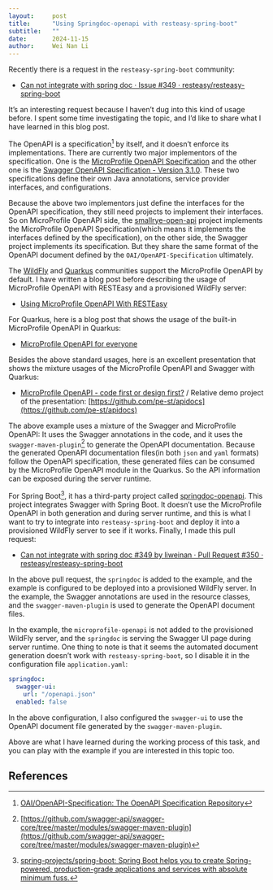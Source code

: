 ```yaml
---
layout:     post
title:      "Using Springdoc-openapi with resteasy-spring-boot"
subtitle:   ""
date:       2024-11-15
author:     Wei Nan Li
---
```


Recently there is a request in the `resteasy-spring-boot` community:

- [Can not integrate with spring doc · Issue \#349 · resteasy/resteasy-spring-boot](https://github.com/resteasy/resteasy-spring-boot/issues/349)

It’s an interesting request because I haven’t dug into this kind of usage before. I spent some time investigating the topic, and I’d like to share what I have learned in this blog post.

The OpenAPI is a specification[^openapi_spec] by itself, and it doesn’t enforce its implementations. There are currently two major implementors of the specification. One is the [MicroProfile OpenAPI Specification](https://download.eclipse.org/microprofile/microprofile-open-api-1.1.2/microprofile-openapi-spec.html) and the other one is the [Swagger OpenAPI Specification - Version 3.1.0](https://swagger.io/specification/). These two specifications define their own Java annotations, service provider interfaces, and configurations.

Because the above two implementors just define the interfaces for the OpenAPI specification, they still need projects to implement their interfaces. So on MicroProfile OpenAPI side, the [smallrye-open-api](https://github.com/smallrye/smallrye-open-api) project implements the MicroProfile OpenAPI Specification(which means it implements the interfaces defined by the specification), on the other side, the Swagger project implements its specification. But they share the same format of the OpenAPI document defined by the `OAI/OpenAPI-Specification` ultimately.

The [WildFly](https://github.com/wildfly/wildfly) and [Quarkus](https://github.com/quarkusio/quarkus) communities support the MicroProfile OpenAPI by default. I have written a blog post before describing the usage of MicroProfile OpenAPI with RESTEasy and a provisioned WildFly server:

- [Using MicroProfile OpenAPI With RESTEasy](https://resteasy.dev/2023/02/20/resteasy-microprofile-openapi/)

For Quarkus, here is a blog post that shows the usage of the built-in MicroProfile OpenAPI in Quarkus:

- [MicroProfile OpenAPI for everyone](https://quarkus.io/blog/openapi-for-everyone/)

Besides the above standard usages, here is an excellent presentation that shows the mixture usages of the MicroProfile OpenAPI and Swagger with Quarkus:

- [MicroProfile OpenAPI - code first or design first?](https://www.youtube.com/watch?v=vnCuFk1Ayqs) / Relative demo project of the presentation: [https://github.com/pe-st/apidocs](https://github.com/pe-st/apidocs)

The above example uses a mixture of the Swagger and MicroProfile OpenAPI: It uses the Swagger annotations in the code, and it uses the `swagger-maven-plugin`[^swagger-maven-plugin] to generate the OpenAPI documentation. Because the generated OpenAPI documentation files(in both `json` and `yaml` formats) follow the OpenAPI specification, these generated files can be consumed by the MicroProfile OpenAPI module in the Quarkus. So the API information can be exposed during the server runtime.

For Spring Boot[^spring-boot], it has a third-party project called [springdoc-openapi](https://github.com/springdoc/springdoc-openapi). This project integrates Swagger with Spring Boot. It doesn’t use the MicroProfile OpenAPI in both generation and during server runtime, and this is what I want to try to integrate into `resteasy-spring-boot` and deploy it into a provisioned WildFly server to see if it works. Finally, I made this pull request:

- [Can not integrate with spring doc \#349 by liweinan · Pull Request \#350 · resteasy/resteasy-spring-boot](https://github.com/resteasy/resteasy-spring-boot/pull/350)

In the above pull request, the `springdoc` is added to the example, and the example is configured to be deployed into a provisioned WildFly server. In the example, the Swagger annotations are used in the resource classes, and the `swagger-maven-plugin` is used to generate the OpenAPI document files.

In the example, the `microprofile-openapi` is not added to the provisioned WildFly server, and the `springdoc` is serving the Swagger UI page during server runtime. One thing to note is that it seems the automated document generation doesn’t work with `resteasy-spring-boot`, so I disable it in the configuration file `application.yaml`:

```yaml
springdoc:
  swagger-ui:
    url: "/openapi.json"
  enabled: false
```

In the above configuration, I also configured the `swagger-ui` to use the OpenAPI document file generated by the `swagger-maven-plugin`.

Above are what I have learned during the working process of this task, and you can play with the example if you are interested in this topic too.

## References

[^openapi_spec]: [OAI/OpenAPI-Specification: The OpenAPI Specification Repository](https://github.com/OAI/OpenAPI-Specification)
[^swagger-maven-plugin]: [https://github.com/swagger-api/swagger-core/tree/master/modules/swagger-maven-plugin](https://github.com/swagger-api/swagger-core/tree/master/modules/swagger-maven-plugin)
[^spring-boot]: [spring-projects/spring-boot: Spring Boot helps you to create Spring-powered, production-grade applications and services with absolute minimum fuss.](https://github.com/spring-projects/spring-boot)
